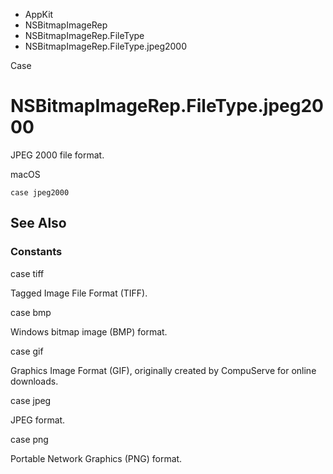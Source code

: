 

- AppKit
- NSBitmapImageRep
- NSBitmapImageRep.FileType
-  NSBitmapImageRep.FileType.jpeg2000 

Case

# NSBitmapImageRep.FileType.jpeg2000

JPEG 2000 file format.

macOS

``` source
case jpeg2000
```

## See Also

### Constants

case tiff

Tagged Image File Format (TIFF).

case bmp

Windows bitmap image (BMP) format.

case gif

Graphics Image Format (GIF), originally created by CompuServe for online downloads.

case jpeg

JPEG format.

case png

Portable Network Graphics (PNG) format.

